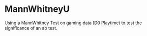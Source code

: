 # MannWhitneyU
Using a MannWhitney Test on gaming data (D0 Playtime) to test the significance of an ab test.
